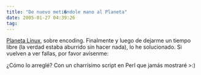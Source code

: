 ```yaml
---
title: "De nuevo meti�ndole mano al Planeta"
date: 2005-01-27 04:39:26
tag: 
---
```

<p><a href="http://www.planetalinux.com.mx/">Planeta Linux</a>, sobre encoding. Finalmente y luego de dejarme un tiempo libre (la verdad estaba aburrido sin hacer nada), lo he solucionado. Si vuelven a ver fallas, por favor avísenme:</p>
<p>¿Cómo lo arreglé? Con un charrísimo script en Perl que jamás mostraré &gt;:)</p>
<br/><br/>
